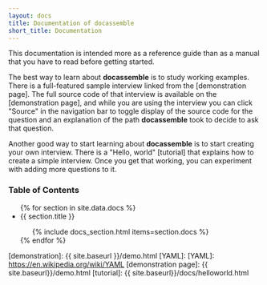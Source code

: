 ```yaml
---
layout: docs
title: Documentation of docassemble
short_title: Documentation
---
```


This documentation is intended more as a reference guide than as a
manual that you have to read before getting started.

The best way to learn about **docassemble** is to study working
examples.  There is a full-featured sample interview linked from the
[demonstration page].  The full source code of that interview is
available on the [demonstration page], and while you are using the
interview you can click "Source" in the navigation bar to toggle
display of the source code for the question and an explanation of the
path **docassemble** took to decide to ask that question.

Another good way to start learning about **docassemble** is to start
creating your own interview.  There is a "Hello, world" [tutorial]
that explains how to create a simple interview.  Once you get that
working, you can experiment with adding more questions to it.

### Table of Contents

<ul>
{% for section in site.data.docs %}
<li>{{ section.title }}</li>
<ul>
{% include docs_section.html items=section.docs %}
</ul>
{% endfor %}
</ul>

[demonstration]: {{ site.baseurl }}/demo.html
[YAML]: [YAML]: https://en.wikipedia.org/wiki/YAML
[demonstration page]: {{ site.baseurl}}/demo.html
[tutorial]: {{ site.baseurl}}/docs/helloworld.html
